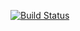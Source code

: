 [![Build Status](https://travis-ci.org/chamaconekt/accounts.svg?branch=master)](https://travis-ci.org/chamaconekt/accounts)

